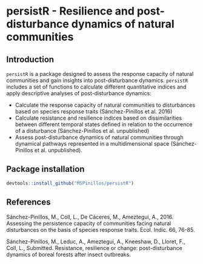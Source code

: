 # persistR - Resilience and post-disturbance dynamics of natural communities

## Introduction

`persistR` is a package designed to assess the response capacity of natural communities and gain insights into post-disturbance dynamics. `persistR` includes a set of functions to calculate different quantitative indices and apply descriptive analyses of post-disturbance dynamics:

* Calculate the response capacity of natural communities to disturbances based on species response traits (Sánchez-Pinillos et al. 2016)
* Calculate resistance and resilience indices based on dissimilarities between different temporal states defined in relation to the occurrence of a disturbance (Sánchez-Pinillos et al. unpublished)
* Assess post-disturbance dynamics of natural communities through dynamical pathways represented in a multidimensional space (Sánchez-Pinillos et al. unpublished).

## Package installation

```R
devtools::install_github("MSPinillos/persistR")
```

## References

Sánchez-Pinillos, M., Coll, L., De Cáceres, M., Ameztegui, A., 2016. Assessing the persistence capacity of communities facing natural disturbances on the basis of species response traits. Ecol. Indic. 66, 76-85.

Sánchez-Pinillos, M., Leduc, A., Ameztegui, A., Kneeshaw, D., Lloret, F., Coll, L., Submitted. Resistance, resilience or change: post-disturbance dynamics of boreal forests after insect outbreaks.
